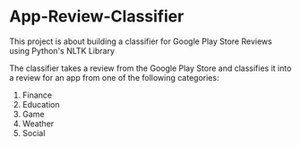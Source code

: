 # App-Review-Classifier

This project is about building a classifier for Google Play Store Reviews using Python's NLTK Library

The classifier takes a review from the Google Play Store and classifies it into a review for an
app from one of the following categories:

1. Finance
2. Education
3. Game
4. Weather
5. Social
